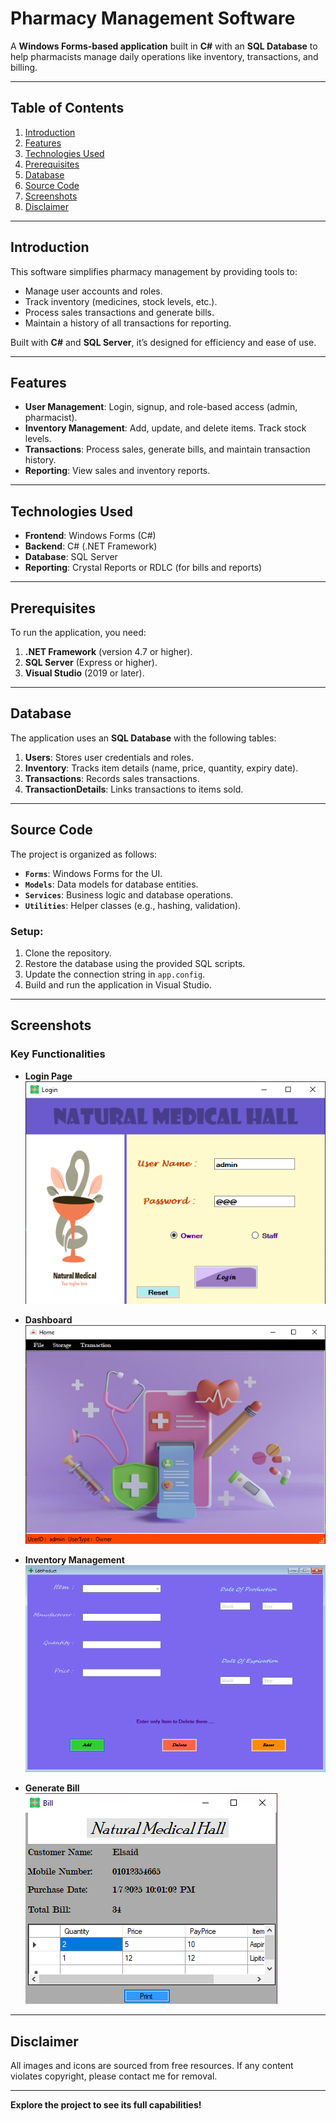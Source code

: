 # Pharmacy Management Software

A **Windows Forms-based application** built in **C#** with an **SQL Database** to help pharmacists manage daily operations like inventory, transactions, and billing.

---

## Table of Contents

1. [Introduction](#introduction)
2. [Features](#features)
3. [Technologies Used](#technologies-used)
4. [Prerequisites](#prerequisites)
5. [Database](#database)
6. [Source Code](#source-code)
7. [Screenshots](#screenshots)
8. [Disclaimer](#disclaimer)

---

## Introduction

This software simplifies pharmacy management by providing tools to:

- Manage user accounts and roles.
- Track inventory (medicines, stock levels, etc.).
- Process sales transactions and generate bills.
- Maintain a history of all transactions for reporting.

Built with **C#** and **SQL Server**, it’s designed for efficiency and ease of use.

---

## Features

- **User Management**: Login, signup, and role-based access (admin, pharmacist).
- **Inventory Management**: Add, update, and delete items. Track stock levels.
- **Transactions**: Process sales, generate bills, and maintain transaction history.
- **Reporting**: View sales and inventory reports.

---

## Technologies Used

- **Frontend**: Windows Forms (C#)
- **Backend**: C# (.NET Framework)
- **Database**: SQL Server
- **Reporting**: Crystal Reports or RDLC (for bills and reports)

---

## Prerequisites

To run the application, you need:

1. **.NET Framework** (version 4.7 or higher).
2. **SQL Server** (Express or higher).
3. **Visual Studio** (2019 or later).

---

## Database

The application uses an **SQL Database** with the following tables:

1. **Users**: Stores user credentials and roles.
2. **Inventory**: Tracks item details (name, price, quantity, expiry date).
3. **Transactions**: Records sales transactions.
4. **TransactionDetails**: Links transactions to items sold.

---

## Source Code

The project is organized as follows:

- **`Forms`**: Windows Forms for the UI.
- **`Models`**: Data models for database entities.
- **`Services`**: Business logic and database operations.
- **`Utilities`**: Helper classes (e.g., hashing, validation).

### Setup:
1. Clone the repository.
2. Restore the database using the provided SQL scripts.
3. Update the connection string in `app.config`.
4. Build and run the application in Visual Studio.

---

## Screenshots

### Key Functionalities

- **Login Page**
  ![Login Page](Screenshot\Login.png)

- **Dashboard**
  ![Dashboard](Screenshot/Home.png)

- **Inventory Management**
  ![Inventory Management](Screenshot/Inventory_Mangement.png)

- **Generate Bill**
  ![Generate Bill](Screenshot/Bill.png)

---

## Disclaimer

All images and icons are sourced from free resources. If any content violates copyright, please contact me for removal.

---

**Explore the project to see its full capabilities!**